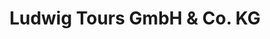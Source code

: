 ---
title: "Ludwig Tours GmbH & Co. KG"
url: /zusmarshausen/ludwig-tours-gmbh-und-co-kg/
shop: Reisebüro
---